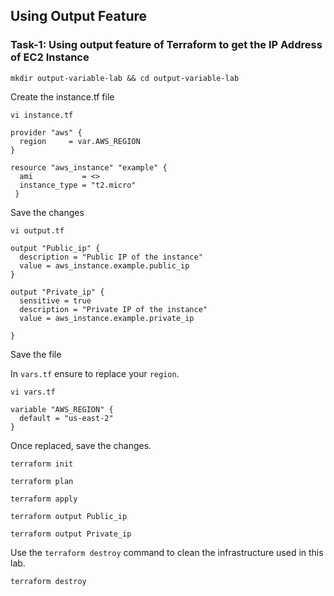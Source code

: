 ## Using Output Feature 

### Task-1: Using output feature of Terraform to get the IP Address of EC2 Instance
```
mkdir output-variable-lab && cd output-variable-lab
```
Create the instance.tf file
```
vi instance.tf
```
```
provider "aws" {
  region     = var.AWS_REGION
}

resource "aws_instance" "example" {
  ami           = <>
  instance_type = "t2.micro"
 }
```
Save the changes
```
vi output.tf
```
```
output "Public_ip" {
  description = "Public IP of the instance"
  value = aws_instance.example.public_ip
}

output "Private_ip" {
  sensitive = true
  description = "Private IP of the instance"
  value = aws_instance.example.private_ip

}
```
Save the file

In `vars.tf` ensure to replace your `region`. 
```
vi vars.tf
```
```
variable "AWS_REGION" {
  default = "us-east-2"
}
```
Once replaced, save the changes.
```
terraform init
```
```
terraform plan
```
```
terraform apply
```
```
terraform output Public_ip
```
```
terraform output Private_ip
```
Use the `terraform destroy` command to clean the infrastructure used in this lab.
```
terraform destroy
```


